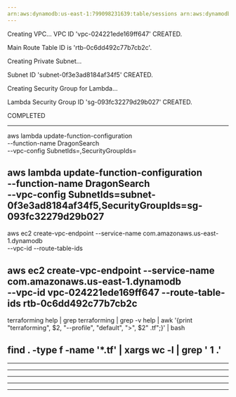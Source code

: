 ```yaml
---
arn:aws:dynamodb:us-east-1:799098231639:table/sessions arn:aws:dynamodb:us-east-1:799098231639:table/dragon_stats
---
```

Creating VPC... VPC ID 'vpc-024221ede169ff647' CREATED.

Main Route Table ID is 'rtb-0c6dd492c77b7cb2c'.

Creating Private Subnet...

Subnet ID 'subnet-0f3e3ad8184af34f5' CREATED.

Creating Security Group for Lambda...

Lambda Security Group ID 'sg-093fc32279d29b027' CREATED.

COMPLETED

---

aws lambda update-function-configuration \
--function-name DragonSearch \
--vpc-config SubnetIds=<FMI>,SecurityGroupIds=<FMI>

aws lambda update-function-configuration \
--function-name DragonSearch \
--vpc-config SubnetIds=subnet-0f3e3ad8184af34f5,SecurityGroupIds=sg-093fc32279d29b027
---
aws ec2 create-vpc-endpoint --service-name com.amazonaws.us-east-1.dynamodb \
--vpc-id <VPC ID> --route-table-ids <ROUTE TABLE ID>

aws ec2 create-vpc-endpoint --service-name com.amazonaws.us-east-1.dynamodb \
--vpc-id vpc-024221ede169ff647 --route-table-ids rtb-0c6dd492c77b7cb2c
---
terraforming help | grep terraforming | grep -v help | awk '{print "terraforming", $2, "--profile", "default", ">", $2"
.tf";}' | bash

find . -type f -name '*.tf' | xargs wc -l | grep ' 1 .'
---
---
---
---
---
---
